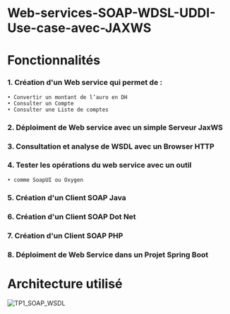 # Web-services-SOAP-WDSL-UDDI-Use-case-avec-JAXWS

# Fonctionnalités

### 1. Création d'un Web service qui permet de : 
    • Convertir un montant de l’auro en DH
    • Consulter un Compte
    • Consulter une Liste de comptes
### 2. Déploiment de Web service avec un simple Serveur JaxWS
### 3. Consultation et analyse de WSDL avec un Browser HTTP
### 4. Tester les opérations du web service avec un outil
    • comme SoapUI ou Oxygen
### 5. Création d'un Client SOAP Java
### 6. Création d'un Client SOAP Dot Net
### 7. Création d'un Client SOAP PHP
### 8. Déploiment de Web Service dans un Projet Spring Boot

# Architecture utilisé

![TP1_SOAP_WSDL](https://user-images.githubusercontent.com/103313351/215126439-acabdc18-f5a2-47f6-bce0-447bc3a5ac0e.PNG)
